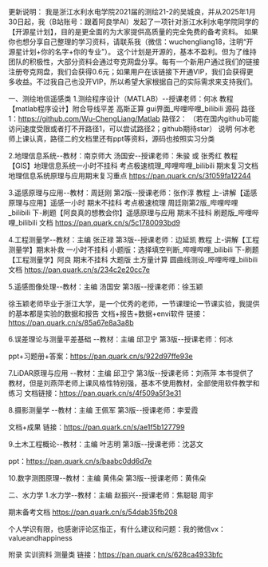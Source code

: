 更新说明：
我是浙江水利水电学院2021届的测绘21-2的吴城良，并从2025年1月30日起，我（B站账号：跟着阿良学AI）发起了一项针对浙江水利水电学院同学的【开源星计划】，目的是更全面的为大家提供高质量的完全免费的备考资料。
如果你也想分享自己整理的学习资料，请联系我（微信：wuchengliang18，注明“开源星计划+你的名字+你的专业”）。
这个计划是开源的，基本不盈利。但为了维持团队的积极性，大部分资料会通过夸克网盘分享。每有一个新用户通过我们的链接注册夸克网盘，我们会获得0.6元；如果用户在该链接下开通VIP，我们会获得更多收益。不过我自己也没开VIP，所以希望大家根据自己的实际需求来支持我们。

一、测绘地信遥感类
1.测绘程序设计（MATLAB）--授课老师：何冰 
教程【matlab程序设计】附合导线平差 高斯正算 gui界面_哔哩哔哩_bilibili
源码
  路径1：https://github.com/Wu-ChengLiang/Matlab
  路径2：
       （若在国内github可能访问速度受限或者打不开路径1，可以尝试路径2；github期待star）
说明    何冰老师上课认真，路径二的文档里还有ppt等资料，源码也按照实习分类


2.地理信息系统--教材：南京师大 汤国安--授课老师：朱骏 或 张秀红
教程     【GIS】地理信息系统一小时不挂科 考点极速梳理_哔哩哔哩_bilibili
期末复习文档      地理信息系统原理与应用期末复习重点  https://pan.quark.cn/s/3f059fa12244

3.遥感原理与应用--教材：周廷刚 第2版--授课老师：张作淳
教程 上-讲解【遥感原理与应用】遥感一小时 期末不挂科 考点极速梳理 周廷刚第2版_哔哩哔哩_bilibili
        下-刷题【阿良真的想教会你】遥感原理与应用 期末不挂科 刷题版_哔哩哔哩_bilibili
文档 https://pan.quark.cn/s/5c1780093bd9


4.工程测量学--教材：主编 张正禄 第3版--授课老师：边延凯
教程 上-讲解【工程测量学】期末补救 一小时不挂科 小题版：选择填空判断_哔哩哔哩_bilibili
        下-刷题【工程测量学】阿良 期末不挂科 大题版 土方量计算 圆曲线测设_哔哩哔哩_bilibili
文档 https://pan.quark.cn/s/234c2e20cc7e

 
5.遥感图像处理--教材：主编 汤国安 第3版--授课老师：徐玉颖

徐玉颖老师毕业于浙江大学，是一个优秀的老师，一节课理论一节课实验，我提供的基本都是实验的数据和报告
文档+报告+数据+envi软件  链接：https://pan.quark.cn/s/85a67e8a3a8b

6.误差理论与测量平差基础 --教材：主编 邱卫宁 第3版--授课老师：何冰

ppt+习题册+答案：https://pan.quark.cn/s/922d97ffe93e

7.LiDAR原理与应用 --教材：主编 邱卫宁 第3版--授课老师：刘燕萍
本书提供了教材，但是刘燕萍老师上课风格性特别强，基本不使用教材，全部使用软件教学和练习
文档链接：https://pan.quark.cn/s/4f509a5f3e31

8.摄影测量学 --教材：主编 王佩军 第3版--授课老师：李爱霞

文档+成果 链接：https://pan.quark.cn/s/ae1f5b127799

9.土木工程概论--教材：主编 叶志明 第3版--授课老师：沈苾文

ppt：https://pan.quark.cn/s/baabc0dd6d7e

10.数字测图原理--教材：主编 黄伟朵 第3版--授课老师：黄伟朵

二、水力学
1.水力学--教材：主编 赵振兴--授课老师：焦聪聪 周宇

期末备考文档 https://pan.quark.cn/s/54dab35fb208

个人学识有限，也感谢评论区指正，有什么建议和问题：我的微信vx：valueandhappiness


附录
实训资料
测量类  链接：https://pan.quark.cn/s/628ca4933bfc
